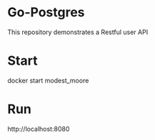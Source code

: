 # Go-Postgres
This repository demonstrates  a Restful user API 
# Start
docker start modest_moore
# Run
http://localhost:8080
